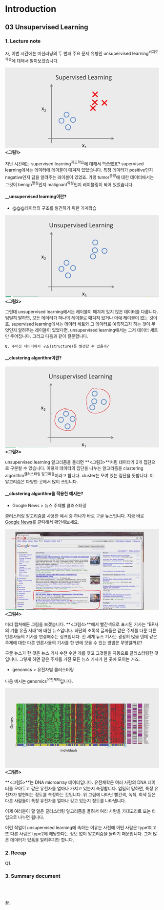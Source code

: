 # Introduction #

## 03 Unsupervised Learning ##

### 1. Lecture note ###

자, 이번 시간에는 머신러닝의 두 번째 주요 문제 유형인 unsupervised learning<sup>비지도학습</sup>에 대해서 알아보겠습니다.

![supervised_learning_recall](https://github.com/datalater/ML_AndrewNg_study/blob/master/images/UnsupervisedLearning_supervised_learning_recall.png?raw=true) **<그림1>**

지난 시간에는 supervised learning<sup>지도학습</sup>에 대해서 학습했죠? supervised learning에서는 데이터에 레이블이 매겨져 있었습니다. 특정 데이터가 positive인지 negative인지 답을 알려주는 레이블이 있었죠. 가령 tumor<sup>종양</sup>에 대한 데이터에서는 그것이 benign<sup>양성</sup>인지 malignant<sup>악성</sup>인지 레이블링이 되어 있었습니다.

#### __unsupervised learning이란? ####

+ @@@데이터의 구조를 발견하기 위한 기계학습

![no label](https://github.com/datalater/ML_AndrewNg_study/blob/master/images/UnsupervisedLearning_no%20label.png?raw=true) **<그림2>**

그런데 unsupervised learning에서는 레이블이 매겨져 있지 않은 데이터를 다룹니다. 엄밀히 말하면, 모든 데이터가 하나의 레이블로 매겨져 있거나 아예 레이블이 없는 것이죠. supervised learning에서는 데이터 세트와 그 데이터로 예측하고자 하는 것이 무엇인지 알려주는 레이블이 있었다면, unsupervised learning에서는 그저 데이터 세트만 주어집니다. 그리고 다음과 같이 질문합니다. 

    Q. 주어진 데이터에서 구조(structure)를 발견할 수 있을까?

#### __clustering algorithm이란? ####

![unsup.learning_red circle clusters](https://github.com/datalater/ML_AndrewNg_study/blob/master/images/UnsupervisedLearning_red%20circle%20clusters.png?raw=true) **<그림3>**

unsupervised learning 알고리즘을 돌리면 **<그림3>**처럼  데이터가 2개 집단으로 구분될 수 있습니다. 이렇게 데이터의 집단을 나누는 알고리즘을 clustering algorithm<sup>클러스터링 알고리즘</sup>이라고 합니다. cluster는 모여 있는 집단을 뜻합니다. 이 알고리즘은 다양한 곳에서 많이 쓰입니다.

#### __clustering algorithm을 적용한 예시는? ####

 + Google News > 뉴스 주제별 클러스터링

클러스터링 알고리즘를 사용한 예시 중 하나가 바로 구글 뉴스입니다. 지금 바로 [Google News](https://news.google.co.kr/?edchanged=1&ned=us&authuser=0 "Google News 링크")를 클릭해서 확인해보세요.

![unsup.learning_googleNews01](https://github.com/datalater/ML_AndrewNg_study/blob/master/images/UnsupervisedLearning_googleNews01.png?raw=true) **<그림4>**

미리 캡쳐해둔 그림을 보겠습니다. **<그림4>**에서 빨간색으로 표시된 기사는 "BP사의 기름 유출 사태"에 대한 뉴스입니다. 하단의 초록색 글씨들은 같은 주제를 다룬 다른 언론사들의 기사를 연결해주는 링크입니다. 전 세계 뉴스 기사는 굉장히 많을 텐데 같은 주제에 대한 다른 언론사들의 기사를 한 번에 모을 수 있는 방법은 무엇일까요?

구글 뉴스가 한 것은 뉴스 기사 수천 수만 개를 찾고 그것들을 자동으로 클러스터링한 것입니다. 그렇게 하면 같은 주제를 가진 모든 뉴스 기사가 한 곳에 모이는 거죠. 

+ genomics > 유전자별 클러스터링

다음 예시는 genomics<sup>유전체학</sup>입니다.

![unsup.learning_genomics](https://github.com/datalater/ML_AndrewNg_study/blob/master/images/UnsupervisedLearning_genomics.png?raw=true) **<그림5>**

**<그림5>**는 DNA microarray 데이터입니다. 유전체학은 여러 사람의 DNA 데이터를 모아두고 같은 유전자를 얼마나 가지고 있는지 측정합니다. 엄밀히 말하면, 특정 유전자가 발현되는 정도를 측정하는 것입니다. 위 그림에 나타난 빨간색, 녹색, 회색 등은 다른 사람들이 특정 유전자를 얼마나 갖고 있는지 정도를 나타냅니다. 

이제 여러분이 할 일은 클러스터링 알고리즘을 돌려서 여러 사람을 카테고리로 또는 타입으로 나누면 됩니다.

이런 작업이 unsupervised learning에 속하는 이유는 사전에 어떤 사람은 type1이고 또 다른 사람은 type2에 해당한다는 정보 없이 알고리즘을 돌리기 때문입니다. 그저 많은 데이터가 있음을 알려주기만 합니다.



### 2. Recap ###

Q1. 

### 3. Summary document ###



</br></br></br>
끝.